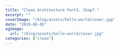 ```yaml
---
title: "Clean Architecture Part3. Chap7."
excerpt: ""
coverImage: "/blog/assets/hello-world/cover.jpg"
date: "2019-06-05"
ogImage:
  url: "/blog/assets/hello-world/cover.jpg"
categories: ["clean"]
---
```


